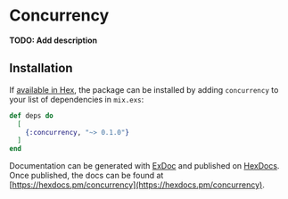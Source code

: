# Concurrency

**TODO: Add description**

## Installation

If [available in Hex](https://hex.pm/docs/publish), the package can be installed
by adding `concurrency` to your list of dependencies in `mix.exs`:

```elixir
def deps do
  [
    {:concurrency, "~> 0.1.0"}
  ]
end
```

Documentation can be generated with [ExDoc](https://github.com/elixir-lang/ex_doc)
and published on [HexDocs](https://hexdocs.pm). Once published, the docs can
be found at [https://hexdocs.pm/concurrency](https://hexdocs.pm/concurrency).


